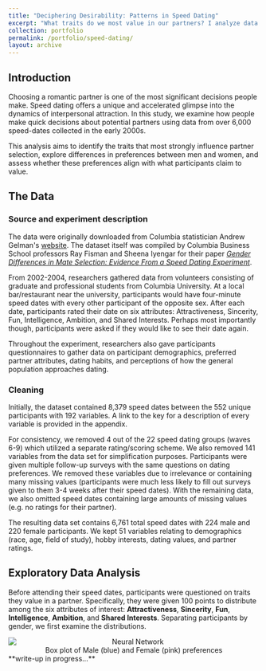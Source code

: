 ```yaml
---
title: "Deciphering Desirability: Patterns in Speed Dating"
excerpt: "What traits do we most value in our partners? I analyze data from over 6,000 speed dates to help answer this question<br/><img src='/images/speed_dating/eda_values.png' style='width: 600px; height: 300px; border: 2px solid black;'>"
collection: portfolio
permalink: /portfolio/speed-dating/
layout: archive
---
```

## Introduction
Choosing a romantic partner is one of the most significant decisions people make. Speed dating offers a unique and accelerated glimpse into the dynamics of interpersonal attraction. In this study, we examine how people make quick decisions about potential partners using data from over 6,000 speed-dates collected in the early 2000s.

This analysis aims to identify the traits that most strongly influence partner selection, explore differences in preferences between men and women, and assess whether these preferences align with what participants claim to value.

## The Data
### Source and experiment description
The data were originally downloaded from Columbia statistician Andrew Gelman's [website](http://www.stat.columbia.edu/~gelman/arm/examples/speed.dating/). The dataset itself was compiled by Columbia Business School professors Ray Fisman and Sheena Iyengar for their paper [*Gender Differences in Mate Selection: Evidence From a Speed Dating Experiment*](http://www.stat.columbia.edu/~gelman/stuff_for_blog/sheena.pdf).

From 2002-2004, researchers gathered data from volunteers consisting of graduate and professional students from Columbia University. At a local bar/restaurant near the university, participants would have four-minute speed dates with every other participant of the opposite sex. After each date, participants rated their date on six attributes: Attractiveness, Sincerity, Fun, Intelligence, Ambition, and Shared Interests. Perhaps most importantly though, participants were asked if they would like to see their date again.

Throughout the experiment, researchers also gave participants questionnaires to gather data on participant demographics, preferred partner attributes, dating habits, and perceptions of how the general population approaches dating.

### Cleaning
Initially, the dataset contained 8,379 speed dates between the 552 unique participants with 192 variables. A link to the key for a description of every variable is provided in the appendix.

For consistency, we removed 4 out of the 22 speed dating groups (waves 6-9) which utilized a separate rating/scoring scheme. We also removed 141 variables from the data set for simplification purposes. Participants were given multiple follow-up surveys with the same questions on dating preferences. We removed these variables due to irrelevance or containing many missing values (participants were much less likely to fill out surveys given to them 3-4 weeks after their speed dates). With the remaining data, we also omitted speed dates containing large amounts of missing values (e.g. no ratings for their partner).

The resulting data set contains 6,761 total speed dates with 224 male and 220 female participants. We kept 51 variables relating to demographics (race, age, field of study), hobby interests, dating values, and partner ratings.

## Exploratory Data Analysis
Before attending their speed dates, participants were questioned on traits they value in a partner. Specifically, they were given 100 points to distribute among the six attributes of interest: **Attractiveness**, **Sincerity**, **Fun**, **Intelligence**, **Ambition**, and **Shared Interests**. Separating participants by gender, we first examine the distributions.

<figure style="display: block; margin: auto; text-align: center;">
    <img src="{{aidanconnerly.github.io}}/images/speed_dating/eda_values.png" alt="Neural Network" style="display: block; margin: auto;" />
    <figcaption>
    Box plot of Male (blue) and Female (pink) preferences
</figcaption>
</figure>
**write-up in progress...**